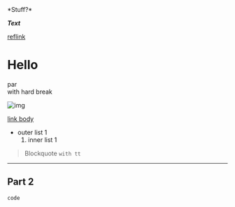 <div>
*Stuff?* <b></b>
</div>

<b x=y><i>_**Text**_</i></b>
<table-of-contents />

[reflink][fn]

# Hello

par \
with hard break

![img](http://google.com/logo.png)

[fn]: http://steveasleep.com

[link body](http://google.com)

* outer list 1
  1. inner list 1

> Blockquote `with tt`

___

## Part 2

```swift
code
```
